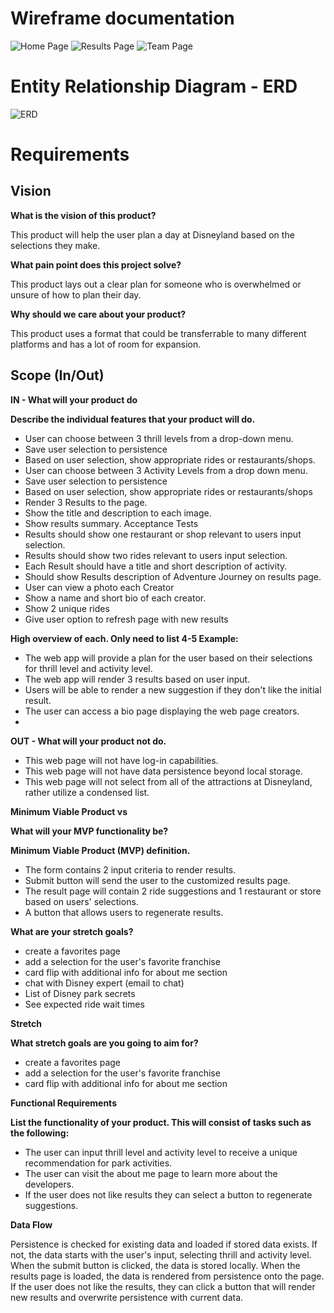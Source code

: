 # Wireframe documentation

![Home Page](./docs/images/home-page.png)
![Results Page](./docs/images/results-page.png)
![Team Page](./docs/images/team-page.png)

# Entity Relationship Diagram - ERD
![ERD](./docs/images/erd.png)

# Requirements

## Vision

**What is the vision of this product?**

This product will help the user plan a day at Disneyland based on the selections they make. 

**What pain point does this project solve?**

This product lays out a clear plan for someone who is overwhelmed or unsure of how to plan their day. 

**Why should we care about your product?**

This product uses a format that could be transferrable to many different platforms and has a lot of room for expansion. 

## Scope (In/Out)

**IN - What will your product do**

**Describe the individual features that your product will do.**

- User can choose between 3 thrill levels from a drop-down menu.
- Save user selection to persistence
- Based on user selection, show appropriate rides or restaurants/shops.
- User can choose between 3 Activity Levels from a drop down menu.
- Save user selection to persistence
- Based on user selection, show appropriate rides or restaurants/shops
- Render 3 Results to the page.
- Show the title and description to each image.
- Show results summary. Acceptance Tests
- Results should show one restaurant or shop relevant to users input selection.
- Results should show two rides relevant to users input selection.
- Each Result should have a title and short description of activity.
- Should show Results description of Adventure Journey on results page.
- User can view a photo each Creator
- Show a name and short bio of each creator.
- Show 2 unique rides
- Give user option to refresh page with new results

**High overview of each. Only need to list 4-5
Example:**
- The web app will provide a plan for the user based on their selections for thrill level and activity level. 
- The web app will render 3 results based on user input. 
- Users will be able to render a new suggestion if they don't like the initial result.
- The user can access a bio page displaying the web page creators.
- 
**OUT - What will your product not do.**
- This web page will not have log-in capabilities. 
- This web page will not have data persistence beyond local storage.
- This web page will not select from all of the attractions at Disneyland, rather utilize a condensed list.

**Minimum Viable Product vs**

**What will your MVP functionality be?**

**Minimum Viable Product (MVP) definition.**

- The form contains 2 input criteria to render results.
- Submit button will send the user to the customized results page. 
- The result page will contain 2 ride suggestions and 1 restaurant or store based on users' selections.
- A button that allows users to regenerate results. 

**What are your stretch goals?**

- create a favorites page
- add a selection for the user's favorite franchise
- card flip with additional info for about me section
- chat with Disney expert (email to chat)
- List of Disney park secrets
- See expected ride wait times

**Stretch**

**What stretch goals are you going to aim for?**

- create a favorites page
- add a selection for the user's favorite franchise
- card flip with additional info for about me section

**Functional Requirements**

**List the functionality of your product. This will consist of tasks such as the following:**

- The user can input thrill level and activity level to receive a unique recommendation for park activities. 
- The user can visit the about me page to learn more about the developers.
- If the user does not like results they can select a button to regenerate suggestions.

**Data Flow**

Persistence is checked for existing data and loaded if stored data exists. If not, the data starts with the user's input, selecting thrill and activity level. When the submit button is clicked, the data is stored locally. When the results page is loaded, the data is rendered from persistence onto the page. If the user does not like the results, they can click a button that will render new results and overwrite persistence with current data. 
